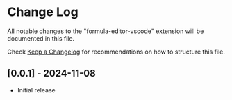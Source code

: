 # Change Log

All notable changes to the "formula-editor-vscode" extension will be documented in this file.

Check [Keep a Changelog](http://keepachangelog.com/) for recommendations on how to structure this file.

## [0.0.1] - 2024-11-08

- Initial release
